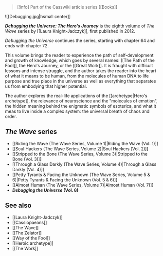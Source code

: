 > [!info] Part of the Casswiki article series [[Books]]

![[Debugging.jpg|hsmall center]]



_**Debugging the Universe: The Hero's Journey**_ is the eighth volume of _The Wave_ series by [[Laura Knight-Jadczyk]], first published in 2012.

_Debugging the Universe_ continues the series, starting with chapter 64 and ends with chapter 72.

This volume brings the reader to experience the path of self-development and growth of knowledge, which goes by several names: [[The Path of the Fool]], the Hero's Journey, or the [[Great Work]]. It is fraught with difficult lessons and intense struggle, and the author takes the reader into the heart of what it means to be human, from the molecules of human DNA to life purpose and true place in the universe as well as everything that separates us from embodying that higher potential.

The author explores the real-life applications of the [[archetype|Hero's archetype]], the relevance of neuroscience and the "molecules of emotion", the hidden meaning behind the enigmatic symbols of esoterica, and what it meas to live inside a complex system: the universal breath of chaos and order.


_The Wave_ series
-----------------

*   [[Riding the Wave (The Wave Series, Volume 1)|Riding the Wave (Vol. 1)]]
*   [[Soul Hackers (The Wave Series, Volume 2)|Soul Hackers (Vol. 2)]]
*   [[Stripped to the Bone (The Wave Series, Volume 3)|Stripped to the Bone (Vol. 3)]]
*   [[Through a Glass Darkly (The Wave Series, Volume 4)|Through a Glass Darkly (Vol. 4)]]
*   [[Petty Tyrants & Facing the Unknown (The Wave Series, Volume 5 & 6)|Petty Tyrants & Facing the Unknown (Vol. 5 & 6)]]
*   [[Almost Human (The Wave Series, Volume 7)|Almost Human (Vol. 7)]]
*   **_Debugging the Universe_ (Vol. 8)**

See also
--------

*   [[Laura Knight-Jadczyk]]
*   [[Cassiopaeans]]
*   [[The Wave]]
*   [[The Zelator]]
*   [[Way of the Fool]]
*   [[Heroic archetype]]
*   [[The Work]]